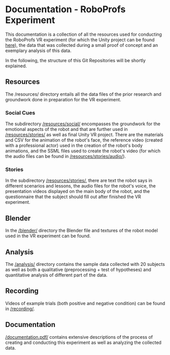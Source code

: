# Documentation - RoboProfs Experiment

This documentation is a collection of all the resources used for conducting the RoboProfs VR experiment (for which the Unity project can be found [here](https://github.com/roboprofs/unity)), the data that was collected during a small proof of concept and an exemplary analysis of this data.

In the following, the structure of this Git Repositories will be shortly explained.

## Resources
The /resources/ directory entails all the data files of the prior research and groundwork done in preparation for the VR experiment.

### Social Cues
The subdirectory [/resources/social/](resources/social) encompasses the groundwork for the emotional aspects of the robot and that are further used in [/resources/stories/](resources/stories) as well as final Unity VR project. There are the materials and CSV for the animation of the robot's face, the reference video (created with a professional actor) used in the creation of the robot's body animations, and the SSML files used to create the robot's video (for which the audio files can be found in [/resources/stories/audio/](resources/stories/audio)).

### Stories
In the subdirectory [/resources/stories/](resources/stories), there are text the robot says in different scenarios and lessons, the audio files for the robot's voice, the presentation videos displayed on the main body of the robot, and the questionnaire that the subject should fill out after finished the VR experiment.

## Blender
In the [/blender/](blender) directory the Blender file and textures of the robot model used in the VR experiment can be found.

## Analysis
The [/analysis/](analysis) directory contains the sample data collected with $20$ subjects as well as both a qualitative (preprocessing + test of hypotheses) and quantitative analysis of different part of the data.

## Recording
Videos of example trials (both positive and negative condition) can be found in [/recording/](recording).

## Documentation
[/documentation.pdf/](documentation.pdf) contains extensive descriptions of the process of creating and conducting this experiment as well as analyzing the collected data.
